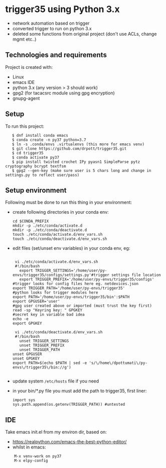 # trigger35 using Python 3.x
* network automation based on trigger
* converted trigger to run on python 3.x
* deleted some functions from original project (don't use ACLs, change mgmt etc..)

## Technologies and requirements
Project is created with:
* Linux
* emacs IDE
* python 3.x (any version > 3 should work)
* gpg2 (for tacacsrc module using gpg encryption)
* gnupg-agent

## Setup
To run this project:
```
   $ dnf install conda emacs
   $ conda create -n py37 python=3.7
   $ ln -s .conda/envs .virtualenvs (this more for emacs venv)
   $ git clone https://github.com/drpott/trigger35.git
   $ cd trigger35
   $ conda activate py37
   $ pip install twisted crochet IPy pyasn1 SimpleParse pytz cryptography bcrypt textfsm
   $ gpg2 --gen-key (make sure user is 5 chars long and change in settings.py to reflect user/pass)
```

## Setup environment
Following must be done to run this thing in your environment:
* create following directories in your conda env:
     ```
     cd $CONDA_PREFIX
     mkdir -p ./etc/conda/activate.d
     mkdir -p ./etc/conda/deactivate.d
     touch ./etc/conda/activate.d/env_vars.sh
     touch ./etc/conda/deactivate.d/env_vars.sh
     ```
     
* edit files (set/unset env variables) in your conda env, eg:
     ```
      
      vi ./etc/conda/activate.d/env_vars.sh
      #!/bin/bash
        export TRIGGER_SETTINGS='/home/user/py-envs/trigger35/configs/settings.py'#trigger settings file location
        export TRIGGER_PREFIX='/home/user/py-envs/trigger35/configs'              #trigger looks for config files here eg. netdevices.json
	export TRIGGER_PATH='/home/user/py-envs/trigger35'                        #python looks for trigger modules here
 	export PATH='/home/user/py-envs/trigger35/bin':$PATH         
 	export GPGUSER='user'                                                     #gpg user created above or imported (must trust the key first)
 	read -sp "Keyring key: " GPGKEY                                                 #secret key in variable bad idea
 	echo -e
 	export GPGKEY

      vi ./etc/conda/deactivate.d/env_vars.sh
      #!/bin/bash
        unset TRIGGER_SETTINGS
        unset TRIGGER_PREFIX
        unset TRIGGER_PATH
	unset GPGUSER
	unset GPGKEY
	export PATH=$(echo $PATH | sed -e 's/\/home\/dpottumati\/py-envs\/trigger35\/bin://g')
							
     ```

* update system ```/etc/hosts``` file if you need

* in your bin/*.py file you must add the path to trigger35, first liner:
     ```
     import sys
     sys.path.append(os.getenv(TRIGGER_PATH)) #untested
     ````

## IDE
Take emacs init.el from my environ dir, based on:
* https://realpython.com/emacs-the-best-python-editor/
* whilst in emacs:
```
    M-x venv-work on py37
    M-x elpy-config
```